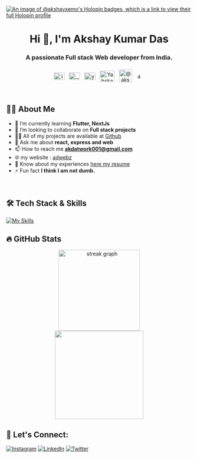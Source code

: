 <!--<div align="center">
  <img height="150" src="https://camo.githubusercontent.com/62da68eb62b1e5f175f7d1f0191dd89a653d7908feb22d37d4a0ab07365d6791/68747470733a2f2f6d656469612e67697068792e636f6d2f6d656469612f4d3967624264396e6244724f5475314d71782f67697068792e676966"  />
</div>-->
[![An image of @akshayxemo's Holopin badges, which is a link to view their full Holopin profile](https://holopin.me/akshayxemo)](https://holopin.io/@akshayxemo)

###
<h1 align="center">Hi 👋, I'm Akshay Kumar Das</h1>
<h3 align="center">A passionate Full stack Web developer from India.</h3>

###

<p align="center">
<a href="https://linkedin.com/in/akshay-kumar-das945405240" target="blank"><img align="center" src="https://raw.githubusercontent.com/rahuldkjain/github-profile-readme-generator/master/src/images/icons/Social/linked-in-alt.svg" alt="in/akshay-kumar-das945405240" height="20" width="30" /></a> &nbsp;
<a href="https://instagram.com/_yahska_ad_" target="blank"><img align="center" src="https://raw.githubusercontent.com/rahuldkjain/github-profile-readme-generator/master/src/images/icons/Social/instagram.svg" alt="_yahska_ad_" height="20" width="30" /></a> &nbsp;
<a href="https://twitter.com/yahska_ad" target="blank"><img align="center" src="https://raw.githubusercontent.com/rahuldkjain/github-profile-readme-generator/master/src/images/icons/Social/twitter.svg" alt="yahska_ad" height="20" width="30" /></a> &nbsp;
<!-- <a href="https://medium.com/@akshaykrdas001" target="blank"><img align="center" src="https://raw.githubusercontent.com/rahuldkjain/github-profile-readme-generator/master/src/images/icons/Social/medium.svg" alt="@akshaykrdas001" height="30" width="40" /></a> &nbsp;-->
<a href="https://discord.gg/Yahska@ad" target="blank"><img align="center" src="https://raw.githubusercontent.com/rahuldkjain/github-profile-readme-generator/master/src/images/icons/Social/discord.svg" alt="Yahska@ad" height="30" width="40" /></a> &nbsp;
<a href="https://medium.com/@akshaykrdas001" target="blank"><img align="center" src="https://github.com/akshayxemo/akshayxemo/assets/83893825/c27c48f2-0261-490c-a232-da71ec4d323d" alt="@akshaykrdas001" height="35" /></a> &nbsp;
<a href="https://behance.net/akshaykumardas" target="blank"><img align="center" src="https://github.com/akshayxemo/akshayxemo/assets/83893825/70734616-6d1b-4ba4-aeae-fbc93a5a9e77" alt="akshaykumardas" height="15" /></a> &nbsp;
<!--  <a href="https://www.leetcode.com/akshaykrdas001" target="blank"><img align="center" src="https://raw.githubusercontent.com/rahuldkjain/github-profile-readme-generator/master/src/images/icons/Social/leet-code.svg" alt="akshaykrdas001" height="30" width="40" /></a> &nbsp;
  <a href="https://www.hackerrank.com/@yahska_xemo" target="blank"><img align="center" src="https://raw.githubusercontent.com/rahuldkjain/github-profile-readme-generator/master/src/images/icons/Social/hackerrank.svg" alt="@yahska_xemo" height="30" width="40" /></a> &nbsp;
<a href="https://stackoverflow.com/users/21840321" target="blank"><img align="center" src="https://raw.githubusercontent.com/rahuldkjain/github-profile-readme-generator/master/src/images/icons/Social/stack-overflow.svg" alt="21840321" height="30" width="40" /></a> &nbsp;
 <div align="center">
 [![Behance](https://img.shields.io/badge/Behance-1769ff?logo=behance&logoColor=white)](https://behance.net/akshaykumardas) [![Medium](https://img.shields.io/badge/Medium-12100E?logo=medium&logoColor=white)](https://medium.com/@akshaykrdas001) [![Stack Overflow](https://img.shields.io/badge/-Stackoverflow-FE7A16?logo=stack-overflow&logoColor=white)](https://stackoverflow.com/users/21840321) 
</div> -->
</p>

<br/>

<!--<div align="center">
  <img src="https://komarev.com/ghpvc/?username=akshayxemo&label=Profile%20views&color=0e75b6&style=flat"  />
</div> -->


## 👩‍💻 About Me 

<!-- - 🔭 I’m currently working on [Spotify_clone](https://github.com/akshayxemo/spotify_clone) -->
- 🌱 I’m currently learning **Flutter, NextJs**
- 👯 I’m looking to collaborate on **Full stack projects**
- 👨‍💻 All of my projects are available at [Github](https://github.com/akshayxemo?tab=repositories)
- 💬 Ask me about **react, express and web**
- 📫 How to reach me **akdatwork001@gmail.com**
- 🌐 my website : [adwebz](https://adwebz.vercel.app/)
- 📄 Know about my experiences [here my resume](https://www.canva.com/design/DAFqaxjoAKY/vQ7o5KbK-RKWWBihtH0tww/view?utm_content=DAFqaxjoAKY&utm_campaign=designshare&utm_medium=link&utm_source=publishsharelink)
- ⚡ Fun fact **I think I am not dumb.**
<br>

## 🛠 Tech Stack & Skills
[![My Skills](https://skillicons.dev/icons?i=react,express,nodejs,tailwind,flutter,mongodb,mysql,graphql,postman,redux,ts,next,bootstrap,materialui,vercel,js,c,java,python,html,css,figma,photoshop,illustrator,vscode)](https://skillicons.dev)
<!--### Languages:

<div align="left">
  <img src="https://raw.githubusercontent.com/devicons/devicon/master/icons/c/c-original.svg" alt="c" width="40" height="40"/>
  <img width="12" />
  <img src="https://skillicons.dev/icons?i=java" height="40" alt="java logo"  />
  <img width="12" />
  <img src="https://cdn.simpleicons.org/javascript/F7DF1E" height="40" alt="javascript logo"  />
  <img width="12" />
  <img src="https://raw.githubusercontent.com/devicons/devicon/master/icons/python/python-original.svg" alt="python" width="40" height="40"/>
  <img width="12" />
  <img src="https://cdn.jsdelivr.net/gh/devicons/devicon/icons/html5/html5-original.svg" height="40" alt="html5 logo"  />
  <img width="12" />
  <img src="https://cdn.jsdelivr.net/gh/devicons/devicon/icons/css3/css3-original.svg" height="40" alt="css3 logo"  />
</div>

### Frameworks, Platform & Libraries:


### Databases:
  <div align="left">
  <img src="https://skillicons.dev/icons?i=mongodb" height="40" alt="mongodb logo"  />
  <img width="12" />
  <img src="https://raw.githubusercontent.com/devicons/devicon/master/icons/mysql/mysql-original-wordmark.svg" alt="mysql" width="45" height="45"/>
</div>

### Design:
<div align="left">
  <img src="https://skillicons.dev/icons?i=ps" height="40" alt="adobephotoshop logo"  />
  <img width="12" />
  <img src="https://cdn.simpleicons.org/adobeillustrator/FF9A00" height="40" alt="adobeillustrator logo"  />
  <img width="12" />
  <img src="https://cdn.jsdelivr.net/gh/devicons/devicon/icons/figma/figma-original.svg" height="40" alt="figma logo"  />
  <img width="12" />
  <img src="https://cdn.jsdelivr.net/gh/devicons/devicon/icons/canva/canva-original.svg" height="40" alt="canva logo"  />
  <img width="12" />
  <img src="https://skillicons.dev/icons?i=xd" height="40" alt="xd logo"  />
</div>

### Hosting:
<!-- ![Netlify](https://img.shields.io/badge/netlify-%23000000.svg?style=for-the-badge&logo=netlify&logoColor=#00C7B7)
![Vercel](https://img.shields.io/badge/Vercel-000000?logo=vercel&logoColor=white&style=for-the-badge)

### Others:
<div align="left">
  <img src="https://cdn.simpleicons.org/arduino/00979D" height="40" alt="arduino logo"  />
  <img width="12" />
  <img src="https://cdn.simpleicons.org/postman/FF6C37" height="40" alt="postman logo"  />
</div>-->

## 🔥 GitHub Stats
<div align="center">
  <img src="https://streak-stats.demolab.com?user=akshayxemo&locale=en&mode=daily&theme=transparent&hide_border=false&border_radius=5&order=3" height="220" alt="streak graph"  />
</div>
<div align="center">
  <!--<img src="https://github-readme-stats.vercel.app/api?username=akshayxemo&theme=transparent" height="240" alt="languages graph"  /> -->
  <img src="https://github-readme-stats.vercel.app/api/top-langs/?username=akshayxemo&layout=compact&theme=transparent" height="240" />
</div>

<!-- [![An image of @akshayxemo's Holopin badges, which is a link to view their full Holopin profile](https://holopin.me/akshayxemo)](https://holopin.io/@akshayxemo) 

<details>
<summary> <h3>🏆 GitHub Trophies</h3></summary>
  
![](https://github-profile-trophy.vercel.app/?username=akshayxemo&theme=radical&no-frame=false&no-bg=false&margin-w=4)
</details>-->

## 🤝 Let's Connect:
[![Instagram](https://img.shields.io/badge/Instagram-%23E4405F.svg?logo=Instagram&logoColor=white&style=for-the-badge)](https://instagram.com/_yahska_ad_) 
[![LinkedIn](https://img.shields.io/badge/LinkedIn-%230077B5.svg?logo=linkedin&logoColor=white&style=for-the-badge)](https://linkedin.com/in/akshay-kumar-das945405240) 
[![Twitter](https://img.shields.io/badge/Twitter-%231DA1F2.svg?logo=Twitter&logoColor=white&style=for-the-badge)](https://twitter.com/yahska_ad)
